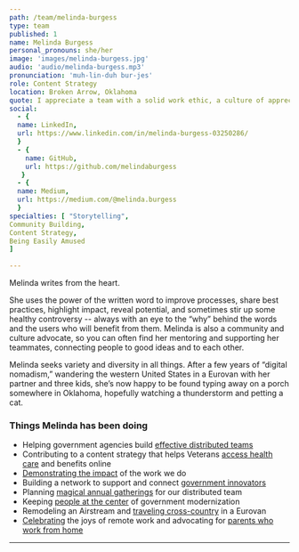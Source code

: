 ```yaml
---
path: /team/melinda-burgess
type: team
published: 1
name: Melinda Burgess
personal_pronouns: she/her
image: 'images/melinda-burgess.jpg'
audio: 'audio/melinda-burgess.mp3'
pronunciation: 'muh-lin-duh bur-jes'
role: Content Strategy
location: Broken Arrow, Oklahoma
quote: I appreciate a team with a solid work ethic, a culture of appreciation, and an extensive custom Slack-emoji collection.
social: 
  - {
  name: LinkedIn,
  url: https://www.linkedin.com/in/melinda-burgess-03250286/
  }
  - {
    name: GitHub,
    url: https://github.com/melindaburgess
   }
  - {
  name: Medium,
  url: https://medium.com/@melinda.burgess
  }
specialties: [ "Storytelling",
Community Building,
Content Strategy,
Being Easily Amused
]
  
---
```


Melinda writes from the heart.

She uses the power of the written word to improve processes, share best practices, highlight impact, reveal potential, and sometimes stir up some healthy controversy -- always with an eye to the “why” behind the words and the users who will benefit from them. Melinda is also a community and culture advocate, so you can often find her mentoring and supporting her teammates, connecting people to good ideas and to each other.

Melinda seeks variety and diversity in all things. After a few years of “digital nomadism,” wandering the western United States in a Eurovan with her partner and three kids, she’s now happy to be found typing away on a porch somewhere in Oklahoma, hopefully watching a thunderstorm and petting a cat.


### Things Melinda has been doing
* Helping government agencies build [effective distributed teams](https://distributedgov.com/)
* Contributing to a content strategy that helps Veterans [access health care](https://civicactions.com/case-study/va-cms-modernization) and benefits online
* [Demonstrating the impact](https://civicactions.com/case-study) of the work we do
* Building a network to support and connect [government innovators](https://www.agilegovleaders.org/)
* Planning [magical annual gatherings](https://medium.com/civicactions/how-our-distributed-team-makes-up-for-a-year-apart-c68503192d26) for our distributed team
* Keeping [people at the center](https://medium.com/agile-government-leadership/building-a-human-centered-ecosystem-for-government-innovation-78caa014fdb0) of government modernization
* Remodeling an Airstream and [traveling cross-country](https://www.instagram.com/openairfamily/) in a Eurovan
* [Celebrating](https://medium.com/civicactions/how-remote-working-helps-us-live-our-dreams-and-get-more-work-done-1af24b27467) the joys of remote work and advocating for [parents who work from home](https://docs.google.com/presentation/d/1NowRTl82uHlnhvQoRL7zw9E0Rhhh8xen3jd9M_E5u30/edit#slide=id.gb3711abec_1_2)

-----------------------------------

